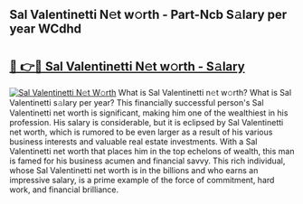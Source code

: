## Sal Valentinetti N𝚎t w𝚘rth - Part-Ncb S𝚊lary per year WCdhd

# <h2><a href="http://gc02kf.nevu.top/?p=Sal+Valentinetti">🔗 👉🔴 Sal Valentinetti N𝚎t w𝚘rth - S𝚊lary</a></h2>

[![Sal Valentinetti N𝚎t W𝚘rth](https://i.imgur.com/Oavwk0R.jpeg)](http://gc02kf.nevu.top/?p=Sal+Valentinetti)
What is Sal Valentinetti n𝚎t w𝚘rth? What is Sal Valentinetti s𝚊lary per year?
This financially successful person's Sal Valentinetti net worth is significant, making him one of the wealthiest in his profession. His salary is considerable, but it is eclipsed by Sal Valentinetti net worth, which is rumored to be even larger as a result of his various business interests and valuable real estate investments. With a Sal Valentinetti net worth that places him in the top echelons of wealth, this man is famed for his business acumen and financial savvy. This rich individual, whose Sal Valentinetti net worth is in the billions and who earns an impressive salary, is a prime example of the force of commitment, hard work, and financial brilliance.
